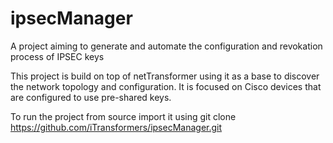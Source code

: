 # ipsecManager
A project aiming to generate and automate the configuration and revokation process of IPSEC keys

This project is build on top of netTransformer using it as a base to discover the network topology and configuration. 
It is focused on Cisco devices that are configured to use pre-shared keys.

To run the project from source import it using git clone https://github.com/iTransformers/ipsecManager.git

